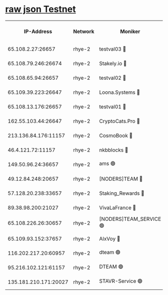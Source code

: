 
[raw json Testnet](https://rpc-check.quickt.stavr.tech/quickt/rpc-quickt-result.json)
=


<table><tr><th>IP-Address</th><th>Network</th><th>Moniker</th><th>Latest Block Height</th><th>Earliest Block Height</th><th>Catching Up</th><th>Tx Index</th><th>Voting Power</th><th>Scan Time</th></tr><tr><td>65.108.2.27:26657</td><td>rhye-2</td><td>testval03 🔴</td><td>946250</td><td>1</td><td>False</td><td>on</td><td>11002050</td><td>2024-02-23T16:43:48.734130564UTC</td></tr><tr><td>65.108.79.246:26674</td><td>rhye-2</td><td>Stakely.io 🔴</td><td>946250</td><td>1</td><td>False</td><td>on</td><td>10010</td><td>2024-02-23T16:43:51.153889805UTC</td></tr><tr><td>65.108.65.94:26657</td><td>rhye-2</td><td>testval02 🔴</td><td>946251</td><td>1</td><td>False</td><td>on</td><td>11002050</td><td>2024-02-23T16:43:53.996924804UTC</td></tr><tr><td>65.109.39.223:26647</td><td>rhye-2</td><td>Loona.Systems 🔴</td><td>946251</td><td>1</td><td>False</td><td>off</td><td>86949</td><td>2024-02-23T16:43:56.961705860UTC</td></tr><tr><td>65.108.13.176:26657</td><td>rhye-2</td><td>testval01 🔴</td><td>946251</td><td>1</td><td>False</td><td>on</td><td>13082010</td><td>2024-02-23T16:43:57.785415814UTC</td></tr><tr><td>162.55.103.44:26647</td><td>rhye-2</td><td>CryptoCats.Pro 🔴</td><td>946257</td><td>1</td><td>False</td><td>off</td><td>9999</td><td>2024-02-23T16:44:30.393246028UTC</td></tr><tr><td>213.136.84.176:11157</td><td>rhye-2</td><td>CosmoBook 🔴</td><td>946256</td><td>65301</td><td>False</td><td>off</td><td>1528057</td><td>2024-02-23T16:44:23.918013306UTC</td></tr><tr><td>46.4.121.72:11157</td><td>rhye-2</td><td>nkbblocks 🔴</td><td>946249</td><td>70101</td><td>False</td><td>off</td><td>81491</td><td>2024-02-23T16:43:41.426253984UTC</td></tr><tr><td>149.50.96.24:36657</td><td>rhye-2</td><td>ams 🟢</td><td>946254</td><td>133501</td><td>False</td><td>on</td><td>0</td><td>2024-02-23T16:44:13.293433617UTC</td></tr><tr><td>49.12.84.248:20657</td><td>rhye-2</td><td>[NODERS]TEAM 🔴</td><td>946254</td><td>146001</td><td>False</td><td>on</td><td>59690</td><td>2024-02-23T16:44:10.745525843UTC</td></tr><tr><td>57.128.20.238:33657</td><td>rhye-2</td><td>Staking_Rewards 🔴</td><td>946251</td><td>149101</td><td>False</td><td>on</td><td>9900</td><td>2024-02-23T16:43:56.607229876UTC</td></tr><tr><td>89.38.98.200:21027</td><td>rhye-2</td><td>VivaLaFrance 🔴</td><td>946249</td><td>220501</td><td>False</td><td>off</td><td>10000</td><td>2024-02-23T16:43:43.905309980UTC</td></tr><tr><td>65.108.226.26:30657</td><td>rhye-2</td><td>[NODERS]TEAM_SERVICE 🟢</td><td>946251</td><td>241501</td><td>False</td><td>on</td><td>0</td><td>2024-02-23T16:43:57.344162600UTC</td></tr><tr><td>65.109.93.152:37657</td><td>rhye-2</td><td>AlxVoy 🔴</td><td>946249</td><td>315173</td><td>False</td><td>on</td><td>143351</td><td>2024-02-23T16:43:46.320950529UTC</td></tr><tr><td>116.202.217.20:60957</td><td>rhye-2</td><td>dteam 🟢</td><td>946251</td><td>421794</td><td>False</td><td>on</td><td>0</td><td>2024-02-23T16:43:54.294754715UTC</td></tr><tr><td>95.216.102.121:61157</td><td>rhye-2</td><td>DTEAM 🟢</td><td>946250</td><td>945401</td><td>False</td><td>on</td><td>0</td><td>2024-02-23T16:43:51.494059846UTC</td></tr><tr><td>135.181.210.171:20027</td><td>rhye-2</td><td>STAVR-Service 🟢</td><td>946253</td><td>946001</td><td>False</td><td>on</td><td>0</td><td>2024-02-23T16:44:08.421267730UTC</td></tr></table>